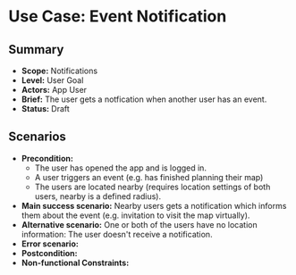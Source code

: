 # Use Case: Event Notification

## Summary

- **Scope:** Notifications
- **Level:** User Goal
- **Actors:** App User
- **Brief:** The user gets a notfication when another user has an event.
- **Status:** Draft

## Scenarios

- **Precondition:**
  - The user has opened the app and is logged in.
  - A user triggers an event (e.g. has finished planning their map)
  - The users are located nearby (requires location settings of both users, nearby is a defined radius).
- **Main success scenario:**
  Nearby users gets a notification which informs them about the event (e.g. invitation to visit the map virtually).
- **Alternative scenario:**
  One or both of the users have no location information: The user doesn't receive a notification.
- **Error scenario:**
- **Postcondition:**
- **Non-functional Constraints:**
